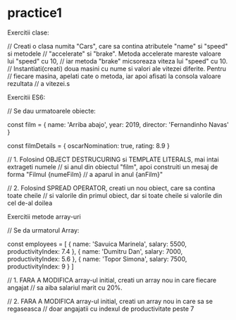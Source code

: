 # practice1

Exercitii clase:

// Creati o clasa numita "Cars", care sa contina atributele "name" si "speed" si metodele
// "accelerate" si "brake". Metoda accelerate mareste valoare lui "speed" cu 10,
// iar metoda "brake" micsoreaza viteza lui "speed" cu 10.
// Instantiati(creati) doua masini cu nume si valori ale vitezei diferite. Pentru 
// fiecare masina, apelati cate o metoda, iar apoi afisati la consola valoare rezultata
// a vitezei.s

Exercitii ES6:

// Se dau urmatoarele obiecte:

const film = {
  name: 'Arriba abajo',
  year: 2019,
  director: 'Fernandinho Navas'
}

const filmDetails = {
  oscarNomination: true,
  rating: 8.9
}

// 1. Folosind OBJECT DESTRUCURING si TEMPLATE LITERALS, mai intai extrageti numele
// si anul din obiectul "film", apoi construiti un mesaj de forma "Filmul {numeFilm}
// a aparul in anul {anFilm}"

// 2. Folosind SPREAD OPERATOR, creati un nou obiect, care sa contina toate cheile
// si valorile din primul obiect, dar si toate cheile si valorile din cel de-al doilea


Exercitii metode array-uri

// Se da urmatorul Array:

const employees = [
  {
    name: 'Savuica Marinela',
    salary: 5500,
    productivityIndex: 7.4
  },
  {
    name: 'Dumitru Dan',
    salary: 7000,
    productivityIndex: 5.6
  },
  {
    name: 'Topor Simona',
    salary: 7500,
    productivityIndex: 9
  }
]

// 1. FARA A MODIFICA array-ul initial, creati un array nou in care fiecare angajat
// sa aiba salariul marit cu 20%.

// 2. FARA A MODIFICA array-ul initial, creati un array nou in care sa se regaseasca 
// doar angajatii cu indexul de productivitate peste 7